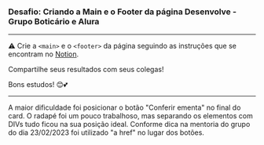 ### Desafio: Criando a Main e o Footer da página Desenvolve - Grupo Boticário e Alura
<hr>



⚠️ Crie a `<main>` e o `<footer>` da página seguindo as instruções que se encontram no [Notion](https://milenaemmert.notion.site/Desafio-Criando-o-Footer-da-p-gina-a87c70459fb942aba9b62cc952a17128).

Compartilhe seus resultados com seus colegas! 

Bons estudos! 😊💕

-----

A maior dificuldade foi posicionar o botão "Conferir ementa" no final do card. O radapé foi um pouco trabalhoso, mas separando os elementos com DIVs tudo ficou na sua posição ideal. Conforme dica na mentoria do grupo do dia 23/02/2023 foi utilizado "a href" no lugar dos botões.
